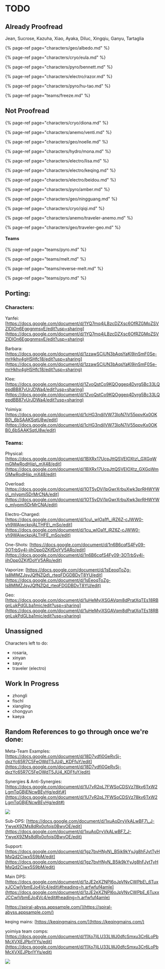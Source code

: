 # TODO

## Already Proofread

Jean, Sucrose, Kazuha, Xiao, Ayaka, Diluc, Xingqiu, Ganyu, Tartaglia

{% page-ref page="characters/geo/albedo.md" %}

{% page-ref page="characters/cryo/eula.md" %}

{% page-ref page="characters/pyro/bennett.md" %}

{% page-ref page="characters/electro/razor.md" %}

{% page-ref page="characters/pyro/hu-tao.md" %}

{% page-ref page="teams/freeze.md" %}

## Not Proofread

{% page-ref page="characters/cryo/diona.md" %}

{% page-ref page="characters/anemo/venti.md" %}

{% page-ref page="characters/geo/noelle.md" %}

{% page-ref page="characters/hydro/mona.md" %}

{% page-ref page="characters/electro/lisa.md" %}

{% page-ref page="characters/electro/keqing.md" %}

{% page-ref page="characters/electro/beidou.md" %}

{% page-ref page="characters/pyro/amber.md" %}

{% page-ref page="characters/geo/ningguang.md" %}

{% page-ref page="characters/cryo/qiqi.md" %}

{% page-ref page="characters/anemo/traveler-anemo.md" %}

{% page-ref page="characters/geo/traveler-geo.md" %}

#### Teams

{% page-ref page="teams/pyro.md" %}

{% page-ref page="teams/melt.md" %}

{% page-ref page="teams/reverse-melt.md" %}

{% page-ref page="teams/pyro.md" %}

## Porting:

### Characters:

Yanfei: [https://docs.google.com/document/d/1YQ7mq4jLBzcDZXsc6OfRZGMoZSVZIDIOn6EgpgnmsvE/edit?usp=sharing](https://docs.google.com/document/d/1YQ7mq4jLBzcDZXsc6OfRZGMoZSVZIDIOn6EgpgnmsvE/edit?usp=sharing)

Barbara: [https://docs.google.com/document/d/1zzawSCiUN3bAqsYaKl9inSmF0Se-mrHkhv4gHSHfc18/edit?usp=sharing](https://docs.google.com/document/d/1zzawSCiUN3bAqsYaKl9inSmF0Se-mrHkhv4gHSHfc18/edit?usp=sharing)

Klee: [https://docs.google.com/document/d/1ZvoQstCo9KQOggeq4Dyrg5Bc33LQepdBB87vUrJDWa4/edit?usp=sharing](https://docs.google.com/document/d/1ZvoQstCo9KQOggeq4Dyrg5Bc33LQepdBB87vUrJDWa4/edit?usp=sharing)

Yoimiya: [https://docs.google.com/document/d/1cHG3ndjIVW73loN7iV55ppvKx0OKB0\_6bSAAKSqtU8w/edit](https://docs.google.com/document/d/1cHG3ndjIVW73loN7iV55ppvKx0OKB0_6bSAAKSqtU8w/edit)

### Teams:

Physical: [https://docs.google.com/document/d/1BXRx17UcpJttQSVEIOXtz\_GXGqWmGMwRodHijp\_mX48/edit](https://docs.google.com/document/d/1BXRx17UcpJttQSVEIOXtz_GXGqWmGMwRodHijp_mX48/edit)

Overload: [https://docs.google.com/document/d/1OT5vDVi1pGwrXrbuXwk3prRHWYWo\_mIypmi5DrMrCNA/edit](https://docs.google.com/document/d/1OT5vDVi1pGwrXrbuXwk3prRHWYWo_mIypmi5DrMrCNA/edit)

Electro-Charged: [https://docs.google.com/document/d/1cu\_wlOa1f\_iRZ6Z-cJWW0-yh9WAjwckpjALTHFE\_mSo/edit](https://docs.google.com/document/d/1cu_wlOa1f_iRZ6Z-cJWW0-yh9WAjwckpjALTHFE_mSo/edit)

One-Shots: [https://docs.google.com/document/d/1n6B6cqfS4Fy09-3OTrbSy4l-iihOpp0ZKjfDoYV5ARo/edit](https://docs.google.com/document/d/1n6B6cqfS4Fy09-3OTrbSy4l-iihOpp0ZKjfDoYV5ARo/edit)

Vaporize: [https://docs.google.com/document/d/1sEeoqToZg-ls8MlMZJsyJQfNZQd\_rteqFDGDBDvT8YU/edit](https://docs.google.com/document/d/1sEeoqToZg-ls8MlMZJsyJQfNZQd_rteqFDGDBDvT8YU/edit)

Geo: [https://docs.google.com/document/d/1uHeMyjXSGAVqm8dPratXqTEs18RBgnLukPdGLba1mic/edit?usp=sharing](https://docs.google.com/document/d/1uHeMyjXSGAVqm8dPratXqTEs18RBgnLukPdGLba1mic/edit?usp=sharing)

## Unassigned

Characters left to do: 

* rosaria,
* xinyan
* sayu
* traveler \(electro\)

## Work In Progress

* zhongli
* fischl
* xiangling
* chongyun
* kaeya

## Random References to go through once we're done:

Meta-Team Examples: [https://docs.google.com/document/d/18D7ydfi0GeRvSj-dxzYc65R7C5FeOWdT5JU4\_KDFfuY/edit](https://docs.google.com/document/d/18D7ydfi0GeRvSj-dxzYc65R7C5FeOWdT5JU4_KDFfuY/edit)

Synergies & Anti-Synergies: [https://docs.google.com/document/d/1U7vR2pL7FWSoCDSVz78kv6TxW2LgmTqGBjENcwBEyHg/edit\#](https://docs.google.com/document/d/1U7vR2pL7FWSoCDSVz78kv6TxW2LgmTqGBjENcwBEyHg/edit#)

![](.gitbook/assets/da87mq9a66n61.png)

Sub-DPS: [https://docs.google.com/document/d/1xuAoDryVkALwBF7\_J-YwyeX9ZMs8dRx0ofojs0BwyOE/edit](https://docs.google.com/document/d/1xuAoDryVkALwBF7_J-YwyeX9ZMs8dRx0ofojs0BwyOE/edit)

Support: [https://docs.google.com/document/d/1gz7bvHNyN\_B5ik9kYyJg8hFJytTyHMsQd2Ciwx5S9bM/edit](https://docs.google.com/document/d/1gz7bvHNyN_B5ik9kYyJg8hFJytTyHMsQd2Ciwx5S9bM/edit)

Main DPS: [https://docs.google.com/document/d/1zJE2eXZNPl6oJpVNvCWPbE\_6TuxxJCCwIVbmEJo4Vc4/edit\#heading=h.arfwfuf4amle](https://docs.google.com/document/d/1zJE2eXZNPl6oJpVNvCWPbE_6TuxxJCCwIVbmEJo4Vc4/edit#heading=h.arfwfuf4amle)

[https://spiral-abyss.appsample.com/](https://spiral-abyss.appsample.com/)

keqing mains: [https://keqingmains.com/](https://keqingmains.com/)

yoimiya team comps: [https://docs.google.com/document/d/11Xo7jlLU33LWJ0dfcSmxu3Cr6LoPbMcXVXEJPbrIYYs/edit](https://docs.google.com/document/d/11Xo7jlLU33LWJ0dfcSmxu3Cr6LoPbMcXVXEJPbrIYYs/edit)

![](.gitbook/assets/image.png)







